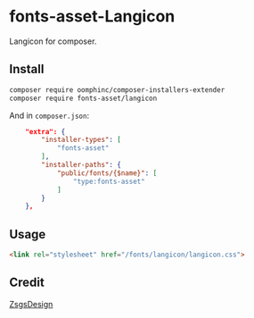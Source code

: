 # fonts-asset-Langicon
Langicon for composer.

## Install

```bash
composer require oomphinc/composer-installers-extender
composer require fonts-asset/langicon
```

And in `composer.json`:

```json
    "extra": {
        "installer-types": [
            "fonts-asset"
        ],
        "installer-paths": {
            "public/fonts/{$name}": [
                "type:fonts-asset"
            ]
        }
    },
```

## Usage

```html
<link rel="stylesheet" href="/fonts/langicon/langicon.css">
```

## Credit

[ZsgsDesign](https://github.com/ZsgsDesign)